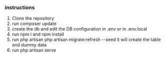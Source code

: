 ### instructions

1. Clone the repository
2. run composer update
3. create the db and edit the DB configuration in .env or in .env.local
4. run npm i and npm install
5. run php artisan php artisan migrate:refresh --seed it will create the table and dummy data
6. run php artisan serve
